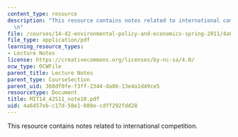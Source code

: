 ```yaml
---
content_type: resource
description: "This resource contains notes related to international competition.\r\
  \n"
file: /courses/14-42-environmental-policy-and-economics-spring-2011/4a6457ebc17d58e1088ecdff292fdd28_MIT14_42S11_note10.pdf
file_type: application/pdf
learning_resource_types:
- Lecture Notes
license: https://creativecommons.org/licenses/by-nc-sa/4.0/
ocw_type: OCWFile
parent_title: Lecture Notes
parent_type: CourseSection
parent_uid: 360df0fe-f3ff-2344-da86-13e4a1d49ce5
resourcetype: Document
title: MIT14_42S11_note10.pdf
uid: 4a6457eb-c17d-58e1-088e-cdff292fdd28
---
```

This resource contains notes related to international competition.
